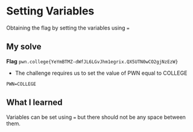 # Setting Variables

Obtaining the flag by setting the variables using `=`

## My solve
**Flag** `pwn.college{YeYmBTMZ-dWfJL6LGvJhm1egrix.QX5UTN0wCO2gjNzEzW}`
- The challenge requires us to set the value of PWN equal to COLLEGE

```
PWN=COLLEGE
```

## What I learned
Variables can be set using `=` but there should not be any space between them. 